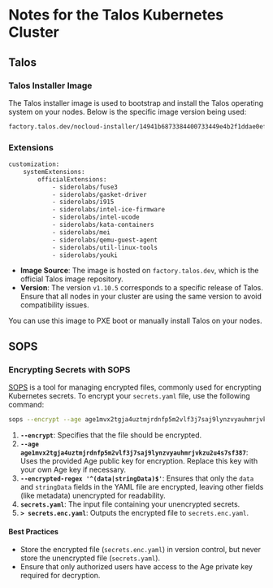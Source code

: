 # Notes for the Talos Kubernetes Cluster

## Talos

### Talos Installer Image

The Talos installer image is used to bootstrap and install the Talos operating system on your nodes. Below is the specific image version being used:

```bash
factory.talos.dev/nocloud-installer/14941b6873384400733449e4b2f1ddae0efb50be8513f6c6ee6fc9df22766377:v1.10.5
```

### Extensions

```bash
customization:
    systemExtensions:
        officialExtensions:
            - siderolabs/fuse3
            - siderolabs/gasket-driver
            - siderolabs/i915
            - siderolabs/intel-ice-firmware
            - siderolabs/intel-ucode
            - siderolabs/kata-containers
            - siderolabs/mei
            - siderolabs/qemu-guest-agent
            - siderolabs/util-linux-tools
            - siderolabs/youki
```

- **Image Source**: The image is hosted on `factory.talos.dev`, which is the official Talos image repository.
- **Version**: The version `v1.10.5` corresponds to a specific release of Talos. Ensure that all nodes in your cluster are using the same version to avoid compatibility issues.

You can use this image to PXE boot or manually install Talos on your nodes.

## SOPS

### Encrypting Secrets with SOPS

[SOPS](https://github.com/getsops/sops) is a tool for managing encrypted files, commonly used for encrypting Kubernetes secrets. To encrypt your `secrets.yaml` file, use the following command:

```bash
sops --encrypt --age age1mvx2tgja4uztmjrdnfp5m2vlf3j7saj9lynzvyauhmrjvkzu2u4s7sf387 --encrypted-regex '^(data|stringData)$' secrets.yaml > secrets.enc.yaml
```

1. **`--encrypt`**: Specifies that the file should be encrypted.
2. **`--age age1mvx2tgja4uztmjrdnfp5m2vlf3j7saj9lynzvyauhmrjvkzu2u4s7sf387`**: Uses the provided Age public key for encryption. Replace this key with your own Age key if necessary.
3. **`--encrypted-regex '^(data|stringData)$'`**: Ensures that only the `data` and `stringData` fields in the YAML file are encrypted, leaving other fields (like metadata) unencrypted for readability.
4. **`secrets.yaml`**: The input file containing your unencrypted secrets.
5. **`> secrets.enc.yaml`**: Outputs the encrypted file to `secrets.enc.yaml`.

#### Best Practices

- Store the encrypted file (`secrets.enc.yaml`) in version control, but never store the unencrypted file (`secrets.yaml`).
- Ensure that only authorized users have access to the Age private key required for decryption.
